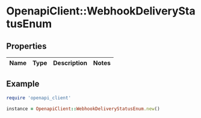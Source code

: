 # OpenapiClient::WebhookDeliveryStatusEnum

## Properties

| Name | Type | Description | Notes |
| ---- | ---- | ----------- | ----- |

## Example

```ruby
require 'openapi_client'

instance = OpenapiClient::WebhookDeliveryStatusEnum.new()
```

